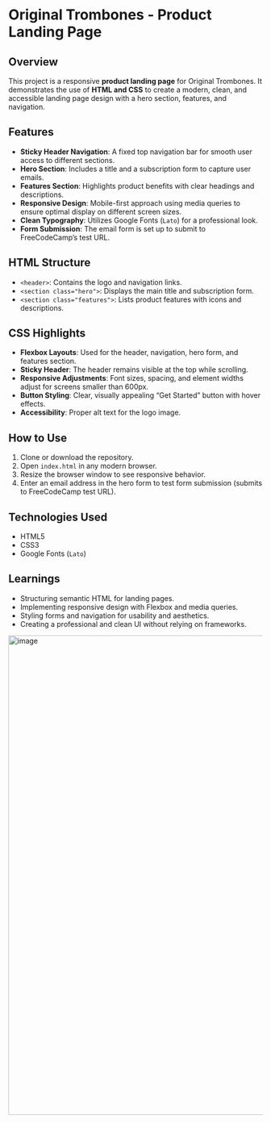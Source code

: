 # Original Trombones - Product Landing Page

## Overview
This project is a responsive **product landing page** for Original Trombones. It demonstrates the use of **HTML and CSS** to create a modern, clean, and accessible landing page design with a hero section, features, and navigation.

## Features
- **Sticky Header Navigation**: A fixed top navigation bar for smooth user access to different sections.  
- **Hero Section**: Includes a title and a subscription form to capture user emails.  
- **Features Section**: Highlights product benefits with clear headings and descriptions.  
- **Responsive Design**: Mobile-first approach using media queries to ensure optimal display on different screen sizes.  
- **Clean Typography**: Utilizes Google Fonts (`Lato`) for a professional look.  
- **Form Submission**: The email form is set up to submit to FreeCodeCamp’s test URL.

## HTML Structure
- `<header>`: Contains the logo and navigation links.  
- `<section class="hero">`: Displays the main title and subscription form.  
- `<section class="features">`: Lists product features with icons and descriptions.  

## CSS Highlights
- **Flexbox Layouts**: Used for the header, navigation, hero form, and features section.  
- **Sticky Header**: The header remains visible at the top while scrolling.  
- **Responsive Adjustments**: Font sizes, spacing, and element widths adjust for screens smaller than 600px.  
- **Button Styling**: Clear, visually appealing “Get Started” button with hover effects.  
- **Accessibility**: Proper alt text for the logo image.

## How to Use
1. Clone or download the repository.  
2. Open `index.html` in any modern browser.  
3. Resize the browser window to see responsive behavior.  
4. Enter an email address in the hero form to test form submission (submits to FreeCodeCamp test URL).

## Technologies Used
- HTML5  
- CSS3  
- Google Fonts (`Lato`)  

## Learnings
- Structuring semantic HTML for landing pages.  
- Implementing responsive design with Flexbox and media queries.  
- Styling forms and navigation for usability and aesthetics.  
- Creating a professional and clean UI without relying on frameworks.

<img width="1917" height="951" alt="image" src="https://github.com/user-attachments/assets/229ba848-9220-4fbe-bda8-27a9de542477" />
